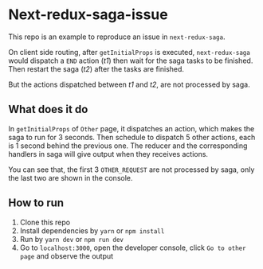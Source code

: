 # Next-redux-saga-issue
This repo is an example to reproduce an issue in `next-redux-saga`.

On client side routing, after `getInitialProps` is executed,
`next-redux-saga` would dispatch a `END` action (*t1*) then wait for the saga tasks to be finished.
Then restart the saga (*t2*) after the tasks are finished.

But the actions dispatched between *t1* and *t2*, are not processed by saga.

## What does it do
In `getInitialProps` of `Other` page, it dispatches an action, which makes the saga to run for 3 seconds.
Then schedule to dispatch 5 other actions, each is 1 second behind the previous one.
The reducer and the corresponding handlers in saga will give output when they receives actions.

You can see that, the first 3 `OTHER_REQUEST` are not processed by saga,
only the last two are shown in the console. 

## How to run
1. Clone this repo
2. Install dependencies by `yarn` or `npm install`
3. Run by `yarn dev` or `npm run dev`
4. Go to `localhost:3000`, open the developer console, click `Go to other page` and observe the output